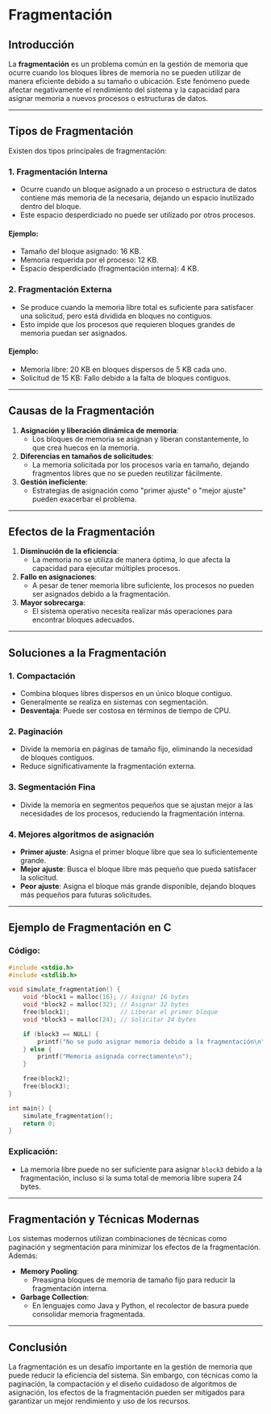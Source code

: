 
# Fragmentación

## Introducción
La **fragmentación** es un problema común en la gestión de memoria que ocurre cuando los bloques libres de memoria no se pueden utilizar de manera eficiente debido a su tamaño o ubicación. Este fenómeno puede afectar negativamente el rendimiento del sistema y la capacidad para asignar memoria a nuevos procesos o estructuras de datos.

---

## Tipos de Fragmentación
Existen dos tipos principales de fragmentación:

### 1. **Fragmentación Interna**
- Ocurre cuando un bloque asignado a un proceso o estructura de datos contiene más memoria de la necesaria, dejando un espacio inutilizado dentro del bloque.
- Este espacio desperdiciado no puede ser utilizado por otros procesos.

#### Ejemplo:
- Tamaño del bloque asignado: 16 KB.
- Memoria requerida por el proceso: 12 KB.
- Espacio desperdiciado (fragmentación interna): 4 KB.

### 2. **Fragmentación Externa**
- Se produce cuando la memoria libre total es suficiente para satisfacer una solicitud, pero está dividida en bloques no contiguos.
- Esto impide que los procesos que requieren bloques grandes de memoria puedan ser asignados.

#### Ejemplo:
- Memoria libre: 20 KB en bloques dispersos de 5 KB cada uno.
- Solicitud de 15 KB: Fallo debido a la falta de bloques contiguos.

---

## Causas de la Fragmentación
1. **Asignación y liberación dinámica de memoria**:
   - Los bloques de memoria se asignan y liberan constantemente, lo que crea huecos en la memoria.
2. **Diferencias en tamaños de solicitudes**:
   - La memoria solicitada por los procesos varía en tamaño, dejando fragmentos libres que no se pueden reutilizar fácilmente.
3. **Gestión ineficiente**:
   - Estrategias de asignación como "primer ajuste" o "mejor ajuste" pueden exacerbar el problema.

---

## Efectos de la Fragmentación
1. **Disminución de la eficiencia**:
   - La memoria no se utiliza de manera óptima, lo que afecta la capacidad para ejecutar múltiples procesos.
2. **Fallo en asignaciones**:
   - A pesar de tener memoria libre suficiente, los procesos no pueden ser asignados debido a la fragmentación.
3. **Mayor sobrecarga**:
   - El sistema operativo necesita realizar más operaciones para encontrar bloques adecuados.

---

## Soluciones a la Fragmentación

### 1. **Compactación**
- Combina bloques libres dispersos en un único bloque contiguo.
- Generalmente se realiza en sistemas con segmentación.
- **Desventaja**: Puede ser costosa en términos de tiempo de CPU.

### 2. **Paginación**
- Divide la memoria en páginas de tamaño fijo, eliminando la necesidad de bloques contiguos.
- Reduce significativamente la fragmentación externa.

### 3. **Segmentación Fina**
- Divide la memoria en segmentos pequeños que se ajustan mejor a las necesidades de los procesos, reduciendo la fragmentación interna.

### 4. **Mejores algoritmos de asignación**
- **Primer ajuste**: Asigna el primer bloque libre que sea lo suficientemente grande.
- **Mejor ajuste**: Busca el bloque libre más pequeño que pueda satisfacer la solicitud.
- **Peor ajuste**: Asigna el bloque más grande disponible, dejando bloques más pequeños para futuras solicitudes.

---

## Ejemplo de Fragmentación en C
### Código:
```c
#include <stdio.h>
#include <stdlib.h>

void simulate_fragmentation() {
    void *block1 = malloc(16); // Asignar 16 bytes
    void *block2 = malloc(32); // Asignar 32 bytes
    free(block1);              // Liberar el primer bloque
    void *block3 = malloc(24); // Solicitar 24 bytes

    if (block3 == NULL) {
        printf("No se pudo asignar memoria debido a la fragmentación\n");
    } else {
        printf("Memoria asignada correctamente\n");
    }

    free(block2);
    free(block3);
}

int main() {
    simulate_fragmentation();
    return 0;
}
```

### Explicación:
- La memoria libre puede no ser suficiente para asignar `block3` debido a la fragmentación, incluso si la suma total de memoria libre supera 24 bytes.

---

## Fragmentación y Técnicas Modernas
Los sistemas modernos utilizan combinaciones de técnicas como paginación y segmentación para minimizar los efectos de la fragmentación. Además:
- **Memory Pooling**:
  - Preasigna bloques de memoria de tamaño fijo para reducir la fragmentación interna.
- **Garbage Collection**:
  - En lenguajes como Java y Python, el recolector de basura puede consolidar memoria fragmentada.

---

## Conclusión
La fragmentación es un desafío importante en la gestión de memoria que puede reducir la eficiencia del sistema. Sin embargo, con técnicas como la paginación, la compactación y el diseño cuidadoso de algoritmos de asignación, los efectos de la fragmentación pueden ser mitigados para garantizar un mejor rendimiento y uso de los recursos.
